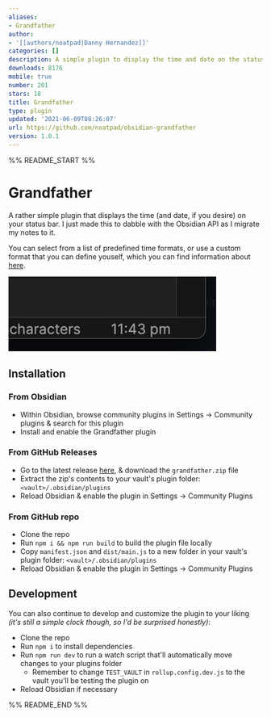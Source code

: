 ```yaml
---
aliases:
- Grandfather
author:
- '[[authors/noatpad|Danny Hernandez]]'
categories: []
description: A simple plugin to display the time and date on the status bar
downloads: 8176
mobile: true
number: 201
stars: 18
title: Grandfather
type: plugin
updated: '2021-06-09T08:26:07'
url: https://github.com/noatpad/obsidian-grandfather
version: 1.0.1
---
```


%% README_START %%

# Grandfather
A rather simple plugin that displays the time (and date, if you desire) on your status bar. I just made this to dabble with the Obsidian API as I migrate my notes to it.

You can select from a list of predefined time formats, or use a custom format that you can define youself, which you can find information about [here](https://momentjs.com/docs/#/displaying/format/).

![Demo image](https://raw.githubusercontent.com/noatpad/obsidian-grandfather/HEAD/demo.png)

## Installation
### From Obsidian
- Within Obsidian, browse community plugins in Settings -> Community plugins & search for this plugin
- Install and enable the Grandfather plugin

### From GitHub Releases
- Go to the latest release [here](https://github.com/noatpad/obsidian-grandfather/releases/latest), & download the `grandfather.zip` file
- Extract the zip's contents to your vault's plugin folder: `<vault>/.obsidian/plugins`
- Reload Obsidian & enable the plugin in Settings -> Community Plugins

### From GitHub repo
- Clone the repo
- Run `npm i && npm run build` to build the plugin file locally
- Copy `manifest.json` and `dist/main.js` to a new folder in your vault's plugin folder: `<vault>/.obsidian/plugins`
- Reload Obsidian & enable the plugin in Settings -> Community Plugins

## Development
You can also continue to develop and customize the plugin to your liking _(it's still a simple clock though, so I'd be surprised honestly)_:
- Clone the repo
- Run `npm i` to install dependencies
- Run `npm run dev` to run a watch script that'll automatically move changes to your plugins folder
  - Remember to change `TEST_VAULT` in `rollup.config.dev.js` to the vault you'll be testing the plugin on
- Reload Obsidian if necessary


%% README_END %%